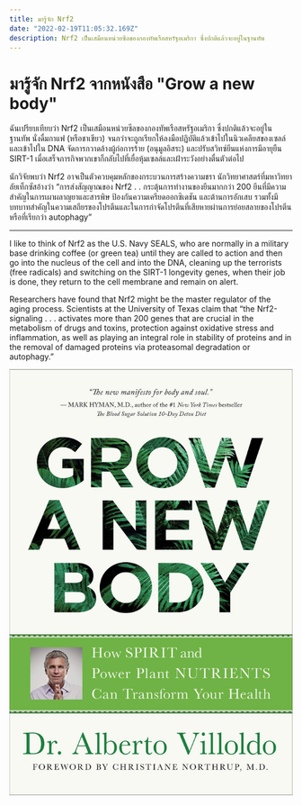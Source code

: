 ```yaml
---
title: มารู้จัก Nrf2
date: "2022-02-19T11:05:32.169Z"
description: Nrf2 เป็นเสมือนหน่วยซีลของกองทัพเรือสหรัฐอเมริกา ซึ่งปกติแล้วจะอยู่ในฐานทัพ
---
```


# มารู้จัก Nrf2 จากหนังสือ "Grow a new body"

<p>ฉันเปรียบเทียบว่า Nrf2 เป็นเสมือนหน่วยซีลของกองทัพเรือสหรัฐอเมริกา ซึ่งปกติแล้วจะอยู่ในฐานทัพ นั่งดื่มกาแฟ (หรือชาเขียว) จนกว่าจะถูกเรียกให้ลงมือปฏิบัติแล้วเข้าไปในนิวเคลียสของเซลล์และเข้าไปใน DNA จัดการกวาดล้างผู้ก่อการร้าย (อนุมูลอิสระ) และปรับสวิทซ์ยีนแห่งการมีอายุยืน SIRT-1 เมื่อเสร็จภารกิจพวกเขาก็กลับไปที่เยื่อหุ้มเซลล์และเฝ้าระวังอย่างตื่นตัวต่อไป</p>

<p>นักวิจัยพบว่า Nrf2 อาจเป็นตัวควบคุมหลักของกระบวนการสร้างความชรา นักวิทยาศาสตร์ที่มหาวิทยาลัยเท็กซัสอ้างว่า “การส่งสัญญาณของ Nrf2 . . กระตุ้นการทำงานของยีนมากกว่า 200 ยีนที่มีความสำคัญในการเผาผลาญยาและสารพิษ ป้องกันความเครียดออกซิเดชัน และต้านการอักเสบ รวมทั้งมีบทบาทสำคัญในความเสถียรของโปรตีนและในการกำจัดโปรตีนที่เสียหายผ่านการย่อยสลายของโปรตีนหรือที่เรียกว่า autophagy”</p>

<hr />

I like to think of Nrf2 as the U.S. Navy SEALS, who are normally in a military base drinking coffee (or green tea) until they are called to action and then go into the nucleus of the cell and into the DNA, cleaning up the terrorists (free radicals) and switching on the SIRT-1 longevity genes, when their job is done, they return to the cell membrane and remain on alert.

Researchers have found that Nrf2 might be the master regulator of the aging process. Scientists at the University of Texas claim that “the Nrf2-signaling . . . activates more than 200 genes that are crucial in the metabolism of drugs and toxins, protection against oxidative stress and inflammation, as well as playing an integral role in stability of proteins and in the removal of damaged proteins via proteasomal degradation or autophagy.”

![Nrf2 from grow a new body](./growanewbody.png)